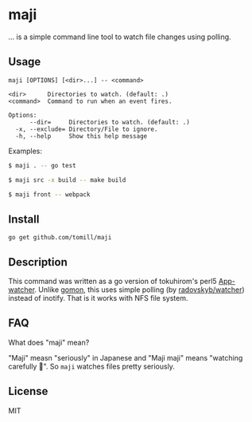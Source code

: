 # maji

... is a simple command line tool to watch file changes using polling.

## Usage

```
maji [OPTIONS] [<dir>...] -- <command>

<dir>      Directories to watch. (default: .)
<command>  Command to run when an event fires.

Options:
      --dir=     Directories to watch. (default: .)
  -x, --exclude= Directory/File to ignore.
  -h, --help     Show this help message
```

Examples:

```bash
$ maji . -- go test

$ maji src -x build -- make build

$ maji front -- webpack
```

## Install

```
go get github.com/tomill/maji
```

## Description

This command was written as a go version of tokuhirom's perl5 [App-watcher](https://metacpan.org/pod/distribution/App-watcher/script/watcher). Unlike [gomon](https://github.com/c9s/gomon), this uses simple polling (by [radovskyb/watcher](https://github.com/radovskyb/watcher)) instead of inotify. That is it works with NFS file system.


## FAQ

What does "maji" mean?

"Maji" measn "seriously" in Japanese and "Maji maji" means "watching carefully 👀". So `maji` watches files pretty seriously.

## License

MIT
